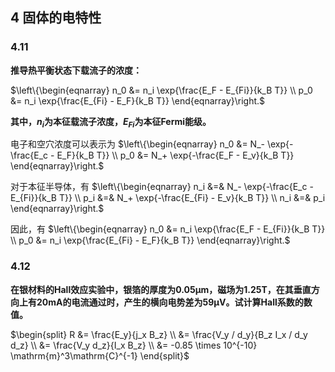 ## 4 固体的电特性
### 4.11 
**推导热平衡状态下载流子的浓度：**

$`\left\{\begin{eqnarray}
	n_0 &= n_i \exp{\frac{E_F - E_{Fi}}{k_B T}} \\
	p_0 &= n_i \exp{\frac{E_{Fi} - E_F}{k_B T}}
\end{eqnarray}\right.`$

**其中，$`n_i`$为本征载流子浓度，$`E_{Fi}`$为本征Fermi能级。**

电子和空穴浓度可以表示为
$`\left\{\begin{eqnarray}
	n_0 &= N_- \exp{-\frac{E_c - E_F}{k_B T}} \\
	p_0 &= N_+ \exp{-\frac{E_F - E_v}{k_B T}}	
\end{eqnarray}\right.`$

对于本征半导体，有
$`\left\{\begin{eqnarray}
	n_i &=& N_- \exp{-\frac{E_c - E_{Fi}}{k_B T}} \\
	p_i &=& N_+ \exp{-\frac{E_{Fi} - E_v}{k_B T}} \\
	n_i &=& p_i
\end{eqnarray}\right.`$

因此，有
$`\left\{\begin{eqnarray}
	n_0 &= n_i \exp{\frac{E_F - E_{Fi}}{k_B T}} \\
	p_0 &= n_i \exp{\frac{E_{Fi} - E_F}{k_B T}}
\end{eqnarray}\right.`$




### 4.12
**在银材料的Hall效应实验中，银箔的厚度为$`0.05 \mathrm{\mu m}`$，磁场为$`1.25 \mathrm{T}`$，在其垂直方向上有$`20 \mathrm{mA}`$的电流通过时，产生的横向电势差为$`59 \mathrm{\mu V}`$。试计算Hall系数的数值。**

$`\begin{split}
	R &= \frac{E_y}{j_x B_z} \\
	  &= \frac{V_y / d_y}{B_z I_x / d_y d_z} \\
	  &= \frac{V_y d_z}{I_x B_z} \\
	  &= -0.85 \times 10^{-10} \mathrm{m}^3\mathrm{C}^{-1}
\end{split}`$
